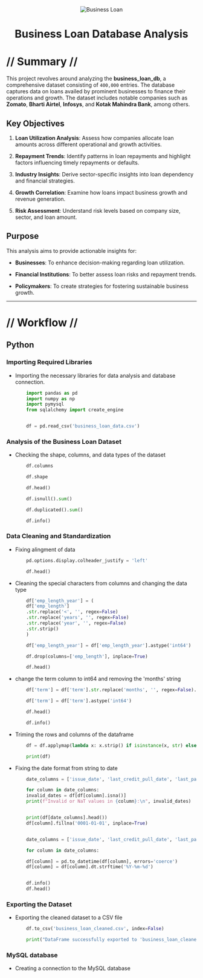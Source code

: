 <div align="center">
<img src="images/banner.png" alt="Business Loan">
<h1> Business Loan Database Analysis </h1>
</div>

# // Summary //

This project revolves around analyzing the **business_loan_db**, a comprehensive dataset consisting of `400,000` entries. The database captures data on loans availed by prominent businesses to finance their operations and growth. The dataset includes notable companies such as **Zomato**, **Bharti Airtel**, **Infosys**, and **Kotak Mahindra Bank**, among others. 


## Key Objectives

1. **Loan Utilization Analysis**: Assess how companies allocate loan amounts across different operational and growth activities.

2. **Repayment Trends**: Identify patterns in loan repayments and highlight factors influencing timely repayments or defaults.

3. **Industry Insights**: Derive sector-specific insights into loan dependency and financial strategies.

4. **Growth Correlation**: Examine how loans impact business growth and revenue generation.

5. **Risk Assessment**: Understand risk levels based on company size, sector, and loan amount.


## Purpose

This analysis aims to provide actionable insights for:

- **Businesses**: To enhance decision-making regarding loan utilization.

- **Financial Institutions**: To better assess loan risks and repayment trends.

- **Policymakers**: To create strategies for fostering sustainable business growth.

---

# // Workflow //

## Python

### **Importing Required Libraries**

 - Importing the necessary libraries for data analysis and database connection.

    ```python
        import pandas as pd 
        import numpy as np
        import pymysql
        from sqlalchemy import create_engine


        df = pd.read_csv('business_loan_data.csv')
    ```
    
### **Analysis of the Business Loan Dataset**

 - Checking the shape, columns, and data types of the dataset

    ```python
        df.columns

        df.shape

        df.head()

        df.isnull().sum()

        df.duplicated().sum()

        df.info()
    ```

### **Data Cleaning and Standardization**

 - Fixing alingment of data

    ```python
        pd.options.display.colheader_justify = 'left'

        df.head()
    ```

 - Cleaning the special characters from columns and changing the data type

    ```python
        df['emp_length_year'] = (
        df['emp_length']
        .str.replace('<', '', regex=False)
        .str.replace('years', '', regex=False)
        .str.replace('year', '', regex=False)
        .str.strip()
        )

        df['emp_length_year'] = df['emp_length_year'].astype('int64')

        df.drop(columns=['emp_length'], inplace=True)

        df.head()
    ```

 - change the term column to int64 and removing the 'months' string

    ```python
        df['term'] = df['term'].str.replace('months', '', regex=False).str.strip()

        df['term'] = df['term'].astype('int64')

        df.head()

        df.info()
    ```

 - Triming the rows and columns of the dataframe

    ```python
        df = df.applymap(lambda x: x.strip() if isinstance(x, str) else x)

        print(df)
    ```

 - Fixing the date format from string to date

    ```python
        date_columns = ['issue_date', 'last_credit_pull_date', 'last_payment_date', 'next_payment_date']

        for column in date_columns:
        invalid_dates = df[df[column].isna()]
        print(f"Invalid or NaT values in {column}:\n", invalid_dates)


        print(df[date_columns].head())
        df[column].fillna('0001-01-01', inplace=True)


        date_columns = ['issue_date', 'last_credit_pull_date', 'last_payment_date', 'next_payment_date']

        for column in date_columns:

        df[column] = pd.to_datetime(df[column], errors='coerce')
        df[column] = df[column].dt.strftime('%Y-%m-%d')


        df.info()
        df.head()
    ```

### **Exporting the Dataset**

 - Exporting the cleaned dataset to a CSV file

    ```python
        df.to_csv('business_loan_cleaned.csv', index=False)

        print("DataFrame successfully exported to 'business_loan_cleaned.csv'")
    ```

### **MySQL database**
    
 - Creating a connection to the MySQL database

    ```python
    ```